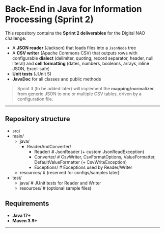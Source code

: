 # Back-End in Java for Information Processing (Sprint 2)

This repository contains the **Sprint 2 deliverables** for the Digital NAO challenge:
- A **JSON reader** (Jackson) that loads files into a `JsonNode` tree
- A **CSV writer** (Apache Commons CSV) that outputs rows with configurable **dialect** (delimiter, quoting, record separator, header, null literal) and **cell formatting** (dates, numbers, booleans, arrays, inline JSON, Excel-safe)
- **Unit tests** (JUnit 5)
- **JavaDoc** for all classes and public methods

> Sprint 3 (to be added later) will implement the **mapping/normalizer** from generic JSON to one or multiple CSV tables, driven by a configuration file.

---

## Repository structure

* src/
* main/
  * java/
    * ReaderAndConverter/
      * Reader/ # JsonReader (+ custom JsonReadException)
      * Converter/ # CsvWriter, CsvFormatOptions, ValueFormatter, DefaultValueFormatter (+ CsvWriteException)
      * Exceptions/ # Exceptions used by Reader/Writer
  * resources/ # (reserved for configs/samples later)
* test/
  * java/ # JUnit tests for Reader and Writer
  * resources/ # (optional sample files)

## Requirements

- **Java 17+**
- **Maven 3.9+**

---
